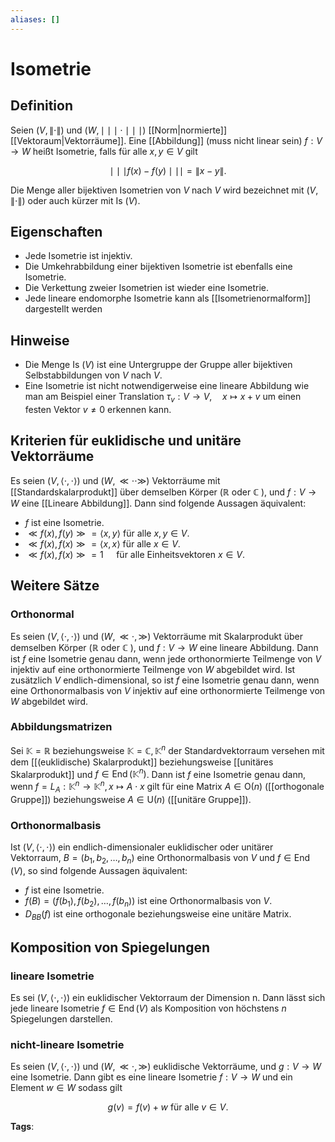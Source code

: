 ```yaml
---
aliases: []
---
```


# Isometrie

## Definition

Seien $(V,\|\cdot\|)$ und $(W, \mid \mid \mid \cdot \mid \mid \mid)$ [[Norm|normierte]] [[Vektoraum|Vektorräume]]. Eine [[Abbildung]] (muss nicht linear sein) $f: V \rightarrow W$ heißt Isometrie, falls für alle $x, y \in V$ gilt

$$
\mid \mid \mid f(x)-f(y) \mid \mid \mid =\|x-y\| .
$$

Die Menge aller bijektiven Isometrien von $V$ nach $V$ wird bezeichnet mit $(V,\|\cdot\|)$ oder auch kürzer mit Is $(V)$.

## Eigenschaften

- Jede Isometrie ist injektiv.
- Die Umkehrabbildung einer bijektiven Isometrie ist ebenfalls eine Isometrie.
- Die Verkettung zweier Isometrien ist wieder eine Isometrie.
- Jede lineare endomorphe Isometrie kann als [[Isometrienormalform]] dargestellt werden

## Hinweise

- Die Menge Is $(V)$ ist eine Untergruppe der Gruppe aller bijektiven Selbstabbildungen von $V$ nach $V$.
- Eine Isometrie ist nicht notwendigerweise eine lineare Abbildung wie man am Beispiel einer Translation $\tau_{v}: V \rightarrow V, \quad x \mapsto x+v$ um einen festen Vektor $v \neq 0$ erkennen kann.

## Kriterien für euklidische und unitäre Vektorräume

Es seien $(V,\langle\cdot, \cdot\rangle)$ und $(W, \ll \cdot \cdot \gg)$ Vektorräume mit [[Standardskalarprodukt]] über demselben Körper $(\mathbb{R}$ oder $\mathbb{C}$ ), und $f: V \rightarrow W$ eine [[Lineare Abbildung]]. Dann sind folgende Aussagen äquivalent:

- $f$ ist eine Isometrie.
- $\ll f(x), f(y) \gg=\langle x, y\rangle$ für alle $x, y \in V$.
- $\ll f(x), f(x) \gg=\langle x, x\rangle$ für alle $x \in V$.
- $\ll f(x), f(x) \gg=1 \quad$ für alle Einheitsvektoren $x \in V$.

## Weitere Sätze

### Orthonormal

Es seien $(V,\langle\cdot, \cdot\rangle)$ und $(W, \ll \cdot, \gg)$ Vektorräume mit Skalarprodukt über demselben Körper $(\mathbb{R}$ oder $\mathbb{C}$ ), und $f: V \rightarrow W$ eine lineare Abbildung. Dann ist $f$ eine Isometrie genau dann, wenn jede orthonormierte Teilmenge von $V$ injektiv auf eine orthonormierte Teilmenge von $W$ abgebildet wird.
Ist zusätzlich $V$ endlich-dimensional, so ist $f$ eine Isometrie genau dann, wenn eine Orthonormalbasis von $V$ injektiv auf eine orthonormierte Teilmenge von $W$ abgebildet wird.

### Abbildungsmatrizen

Sei $\mathbb{K}=\mathbb{R}$ beziehungsweise $\mathbb{K}=\mathbb{C}, \mathbb{K}^{n}$ der Standardvektorraum versehen mit dem [[(euklidische) Skalarprodukt]] beziehungsweise [[unitäres Skalarprodukt]] und $f \in \operatorname{End}\left(\mathbb{K}^{n}\right)$. Dann ist $f$ eine Isometrie genau dann, wenn $f=L_{A}: \mathbb{K}^{n} \rightarrow \mathbb{K}^{n}, x \mapsto A \cdot x$ gilt für eine Matrix $A \in \mathrm{O}(n)$ ([[orthogonale Gruppe]]) beziehungsweise $A \in \mathrm{U}(n)$ ([[unitäre Gruppe]]).

### Orthonormalbasis

Ist $(V,\langle\cdot, \cdot\rangle)$ ein endlich-dimensionaler euklidischer oder unitärer Vektorraum, $B=\left(b_{1}, b_{2}, \ldots, b_{n}\right)$ eine Orthonormalbasis von $V$ und $f \in \operatorname{End}(V)$, so sind folgende Aussagen äquivalent:

- $f$ ist eine Isometrie.
- $f(B)=\left(f\left(b_{1}\right), f\left(b_{2}\right), \ldots, f\left(b_{n}\right)\right)$ ist eine Orthonormalbasis von $V$.
- $D_{B B}(f)$ ist eine orthogonale beziehungsweise eine unitäre Matrix.

## Komposition von Spiegelungen

### lineare Isometrie

Es sei $(V,\langle\cdot, \cdot\rangle)$ ein euklidischer Vektorraum der Dimension n. Dann lässt sich jede lineare Isometrie $f \in \operatorname{End}(V)$ als Komposition von höchstens $n$ Spiegelungen darstellen.

### nicht-lineare Isometrie

Es seien $(V,\langle\cdot, \cdot\rangle)$ und $(W, \ll \cdot, \gg)$ euklidische Vektorräume, und $g: V \rightarrow W$ eine Isometrie. Dann gibt es eine lineare Isometrie $f: V \rightarrow W$ und ein Element $w \in W$ sodass gilt

$$
g(v)=f(v)+w \text { für alle } v \in V .
$$

**Tags**:
